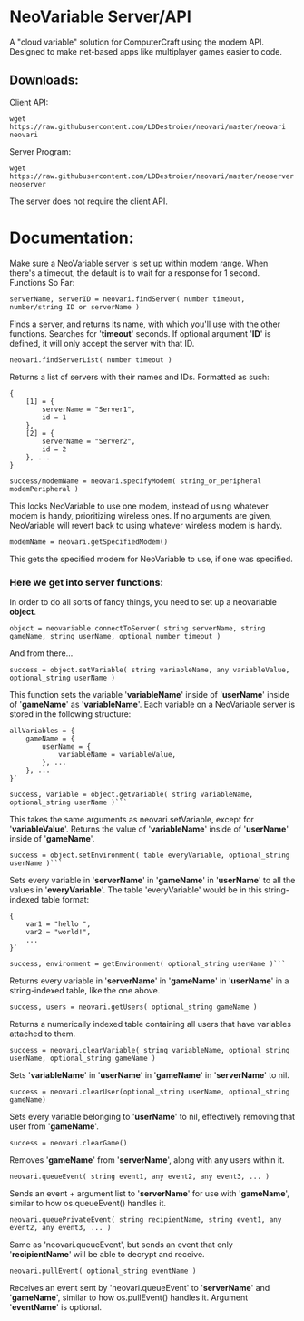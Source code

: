 # NeoVariable Server/API
A "cloud variable" solution for ComputerCraft using the modem API. Designed to make net-based apps like multiplayer games easier to code.

## Downloads:
Client API:
```
wget https://raw.githubusercontent.com/LDDestroier/neovari/master/neovari neovari
```
Server Program:
```
wget https://raw.githubusercontent.com/LDDestroier/neovari/master/neoserver neoserver
```

The server does not require the client API.

# Documentation:

Make sure a NeoVariable server is set up within modem range.
When there's a timeout, the default is to wait for a response for 1 second.
 Functions So Far:

```
serverName, serverID = neovari.findServer( number timeout, number/string ID or serverName )
```
Finds a server, and returns its name, with which you'll use with the other functions.
Searches for '**timeout**' seconds.
If optional argument '**ID**' is defined, it will only accept the server with that ID.

```
neovari.findServerList( number timeout )
```
Returns a list of servers with their names and IDs.
Formatted as such:
```
{
	[1] = {
		serverName = "Server1",
		id = 1
	},
	[2] = {
		serverName = "Server2",
		id = 2
	}, ...
}
```

```
success/modemName = neovari.specifyModem( string_or_peripheral modemPeripheral )
```
This locks NeoVariable to use one modem, instead of using whatever modem is handy, prioritizing wireless ones.
If no arguments are given, NeoVariable will revert back to using whatever wireless modem is handy.

```
modemName = neovari.getSpecifiedModem()
```
This gets the specified modem for NeoVariable to use, if one was specified.


### Here we get into server functions:

In order to do all sorts of fancy things, you need to set up a neovariable **object**.
```
object = neovariable.connectToServer( string serverName, string gameName, string userName, optional_number timeout )
```

And from there...

  
```
success = object.setVariable( string variableName, any variableValue, optional_string userName )
```
This function sets the variable '**variableName**' inside of '**userName**' inside of '**gameName**' as '**variableName**'.
Each variable on a NeoVariable server is stored in the following structure:
```
allVariables = {
  	gameName = {
		userName = {
			variableName = variableValue,
		}, ...
	}, ...
}`
```

```
success, variable = object.getVariable( string variableName, optional_string userName )```
```
This takes the same arguments as neovari.setVariable, except for '**variableValue**'.
Returns the value of '**variableName**' inside of '**userName**' inside of '**gameName**'.
 
```
success = object.setEnvironment( table everyVariable, optional_string userName )```
```
Sets every variable in '**serverName**' in '**gameName**' in '**userName**' to all the values in '**everyVariable**'.
The table 'everyVariable' would be in this string-indexed table format:
```
{
	var1 = "hello ",
	var2 = "world!",
	...
}`
```

```
success, environment = getEnvironment( optional_string userName )```
```
Returns every variable in '**serverName**' in '**gameName**' in '**userName**' in a string-indexed table, like the one above.

```
success, users = neovari.getUsers( optional_string gameName )
```
Returns a numerically indexed table containing all users that have variables attached to them.

```
success = neovari.clearVariable( string variableName, optional_string userName, optional_string gameName )
```
Sets '**variableName**' in '**userName**' in '**gameName**' in '**serverName**' to nil.

```
success = neovari.clearUser(optional_string userName, optional_string gameName)
```
Sets every variable belonging to '**userName**' to nil, effectively removing that user from '**gameName**'.

```
success = neovari.clearGame()
```
Removes '**gameName**' from '**serverName**', along with any users within it.

```
neovari.queueEvent( string event1, any event2, any event3, ... )
```
Sends an event + argument list to '**serverName**' for use with '**gameName**', similar to how os.queueEvent() handles it.

```
neovari.queuePrivateEvent( string recipientName, string event1, any event2, any event3, ... )
```
Same as 'neovari.queueEvent', but sends an event that only '**recipientName**' will be able to decrypt and receive.

```
neovari.pullEvent( optional_string eventName )
```
Receives an event sent by 'neovari.queueEvent' to '**serverName**' and '**gameName**', similar to how os.pullEvent() handles it.
Argument '**eventName**' is optional.
